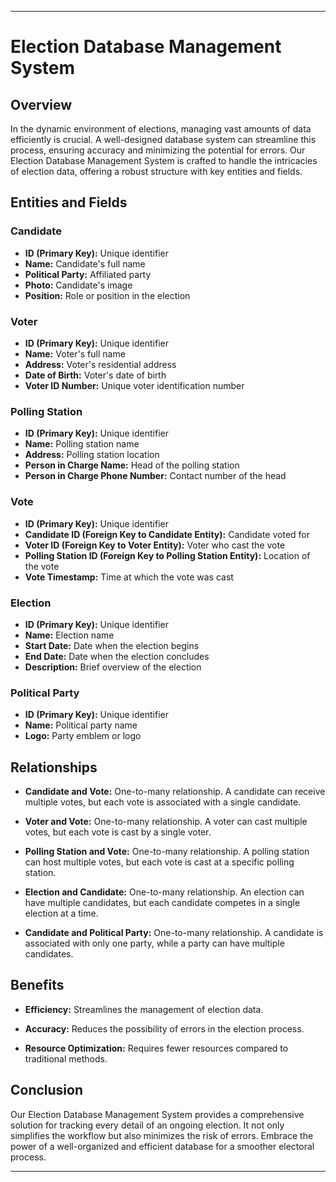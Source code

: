 
---

# **Election Database Management System**

## Overview

In the dynamic environment of elections, managing vast amounts of data efficiently is crucial. A well-designed database system can streamline this process, ensuring accuracy and minimizing the potential for errors. Our Election Database Management System is crafted to handle the intricacies of election data, offering a robust structure with key entities and fields.

## Entities and Fields

### Candidate
- **ID (Primary Key):** Unique identifier
- **Name:** Candidate's full name
- **Political Party:** Affiliated party
- **Photo:** Candidate's image
- **Position:** Role or position in the election

### Voter
- **ID (Primary Key):** Unique identifier
- **Name:** Voter's full name
- **Address:** Voter's residential address
- **Date of Birth:** Voter's date of birth
- **Voter ID Number:** Unique voter identification number

### Polling Station
- **ID (Primary Key):** Unique identifier
- **Name:** Polling station name
- **Address:** Polling station location
- **Person in Charge Name:** Head of the polling station
- **Person in Charge Phone Number:** Contact number of the head

### Vote
- **ID (Primary Key):** Unique identifier
- **Candidate ID (Foreign Key to Candidate Entity):** Candidate voted for
- **Voter ID (Foreign Key to Voter Entity):** Voter who cast the vote
- **Polling Station ID (Foreign Key to Polling Station Entity):** Location of the vote
- **Vote Timestamp:** Time at which the vote was cast

### Election
- **ID (Primary Key):** Unique identifier
- **Name:** Election name
- **Start Date:** Date when the election begins
- **End Date:** Date when the election concludes
- **Description:** Brief overview of the election

### Political Party
- **ID (Primary Key):** Unique identifier
- **Name:** Political party name
- **Logo:** Party emblem or logo

## Relationships

- **Candidate and Vote:** One-to-many relationship. A candidate can receive multiple votes, but each vote is associated with a single candidate.

- **Voter and Vote:** One-to-many relationship. A voter can cast multiple votes, but each vote is cast by a single voter.

- **Polling Station and Vote:** One-to-many relationship. A polling station can host multiple votes, but each vote is cast at a specific polling station.

- **Election and Candidate:** One-to-many relationship. An election can have multiple candidates, but each candidate competes in a single election at a time.

- **Candidate and Political Party:** One-to-many relationship. A candidate is associated with only one party, while a party can have multiple candidates.

## Benefits

- **Efficiency:** Streamlines the management of election data.
  
- **Accuracy:** Reduces the possibility of errors in the election process.

- **Resource Optimization:** Requires fewer resources compared to traditional methods.

## Conclusion

Our Election Database Management System provides a comprehensive solution for tracking every detail of an ongoing election. It not only simplifies the workflow but also minimizes the risk of errors. Embrace the power of a well-organized and efficient database for a smoother electoral process.


---
